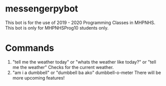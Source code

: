 # messengerpybot

This bot is for the use of 2019 - 2020 Programming Classes in MHPNHS. This bot is only for MHPNHSProg10 students only.

# Commands

1. "tell me the weather today" or "whats the weather like today?" or "tell me the weather"
Checks for the current weather.
2. "am i a dumbbell" or "dumbbell ba ako"
dumbbell-o-meter
There will be more upcoming features!
